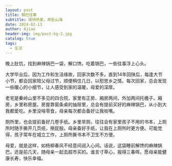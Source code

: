 ```yaml
---
layout: post
title: 锅巴往事
subtitle: 保持热爱，奔赴山海
date: 2024-02-13
author: Ajiao
header-img: img/post-bg-2.jpg
catalog: true
tags:
  - 生活
---
```

晚上肚饥，找到麻辣锅巴一袋，解口馋。吃着锅巴，一些往事浮上心头。

大学毕业后，因为工作和生活缘故，回家次数不多。直到14年回陕后，每逢大节小节，都会回家陪父母过节，顺便稍住几日，以慰思乡之情。每次回家，总会发现一些暖心的小细节，让人感受到家的温暖，母爱的深厚。

老宅是秦岭山里不多见的四合院，家里有正房、厢房两间，外加两间托檐子。厢房，乡里称房屋。房屋靠窗条桌的抽屉里，总会有提前买好的麻辣锅巴，从小到大我都爱吃。乡里没啥零食，母亲每次都会备好让我啖嘴。

厕所里，也会提前备好几卷手纸。乡里旱厕，往往会有家里孩子不用的书本，上厕所时随手撕开几页纸，擦屁股。母亲备好手纸，让我在上厕所时更方便。可能觉得，孩子常年在城立工作，上厕所撕书本不卫生不方便。

母爱，就是这样，如杨柳春风不经意间润入心间。话说，这袋睡前解馋的麻辣锅巴，还是前几天，随母亲一起去超市买的。谁言寸草心，报得三春晖。愿母亲能健康长寿，快乐幸福。